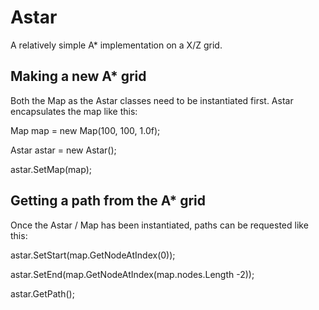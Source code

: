 # Astar
A relatively simple A* implementation on a X/Z grid.

## Making a new A* grid
Both the Map as the Astar classes need to be instantiated first. Astar encapsulates the map like this:

Map map = new Map(100, 100, 1.0f);

Astar astar = new Astar();

astar.SetMap(map);

## Getting a path from the A* grid
Once the Astar / Map has been instantiated, paths can be requested like this:

astar.SetStart(map.GetNodeAtIndex(0));

astar.SetEnd(map.GetNodeAtIndex(map.nodes.Length -2));

astar.GetPath();
